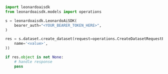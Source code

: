 <!-- Start SDK Example Usage [usage] -->
```python
import leonardoaisdk
from leonardoaisdk.models import operations

s = leonardoaisdk.LeonardoAiSDK(
    bearer_auth="<YOUR_BEARER_TOKEN_HERE>",
)

res = s.dataset.create_dataset(request=operations.CreateDatasetRequestBody(
    name='<value>',
))

if res.object is not None:
    # handle response
    pass

```
<!-- End SDK Example Usage [usage] -->